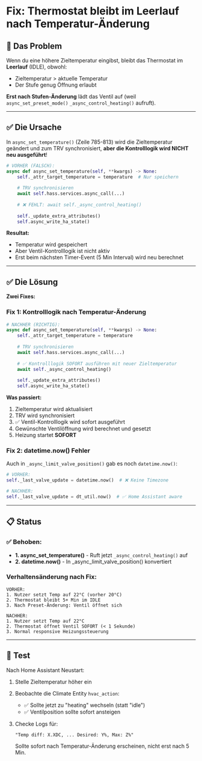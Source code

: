 # Fix: Thermostat bleibt im Leerlauf nach Temperatur-Änderung

## 🔴 Das Problem

Wenn du eine höhere Zieltemperatur eingibst, bleibt das Thermostat im **Leerlauf** (IDLE), obwohl:
- Zieltemperatur > aktuelle Temperatur
- Der Stufe genug Öffnung erlaubt

**Erst nach Stufen-Änderung** lädt das Ventil auf (weil `async_set_preset_mode()` `_async_control_heating()` aufruft).

---

## ✅ Die Ursache

In `async_set_temperature()` (Zeile 785-813) wird die Zieltemperatur geändert und zum TRV synchronisiert, **aber die Kontrolllogik wird NICHT neu ausgeführt**!

```python
# VORHER (FALSCH):
async def async_set_temperature(self, **kwargs) -> None:
    self._attr_target_temperature = temperature  # Nur speichern
    
    # TRV synchronisieren
    await self.hass.services.async_call(...)
    
    # ❌ FEHLT: await self._async_control_heating()
    
    self._update_extra_attributes()
    self.async_write_ha_state()
```

**Resultat:**
- Temperatur wird gespeichert
- Aber Ventil-Kontrolllogik ist nicht aktiv
- Erst beim nächsten Timer-Event (5 Min Interval) wird neu berechnet

---

## ✅ Die Lösung

**Zwei Fixes:**

### Fix 1: Kontrolllogik nach Temperatur-Änderung

```python
# NACHHER (RICHTIG):
async def async_set_temperature(self, **kwargs) -> None:
    self._attr_target_temperature = temperature
    
    # TRV synchronisieren
    await self.hass.services.async_call(...)
    
    # ✅ Kontrolllogik SOFORT ausführen mit neuer Zieltemperatur
    await self._async_control_heating()
    
    self._update_extra_attributes()
    self.async_write_ha_state()
```

**Was passiert:**
1. Zieltemperatur wird aktualisiert
2. TRV wird synchronisiert
3. ✅ Ventil-Kontrolllogik wird sofort ausgeführt
4. Gewünschte Ventilöffnung wird berechnet und gesetzt
5. Heizung startet **SOFORT**

### Fix 2: datetime.now() Fehler

Auch in `_async_limit_valve_position()` gab es noch `datetime.now()`:
```python
# VORHER:
self._last_valve_update = datetime.now()  # ❌ Keine Timezone

# NACHHER:
self._last_valve_update = dt_util.now()  # ✅ Home Assistant aware
```

---

## 📋 Status

### ✅ Behoben:
- **1. async_set_temperature()** - Ruft jetzt `_async_control_heating()` auf
- **2. datetime.now()** - In _async_limit_valve_position() konvertiert

### Verhaltensänderung nach Fix:
```
VORHER:
1. Nutzer setzt Temp auf 22°C (vorher 20°C)
2. Thermostat bleibt 5+ Min im IDLE
3. Nach Preset-Änderung: Ventil öffnet sich

NACHHER:
1. Nutzer setzt Temp auf 22°C
2. Thermostat öffnet Ventil SOFORT (< 1 Sekunde)
3. Normal responsive Heizungssteuerung
```

---

## 🧪 Test

Nach Home Assistant Neustart:

1. Stelle Zieltemperatur höher ein
2. Beobachte die Climate Entity `hvac_action`:
   - ✅ Sollte jetzt zu "heating" wechseln (statt "idle")
   - ✅ Ventilposition sollte sofort ansteigen

3. Checke Logs für:
   ```
   "Temp diff: X.XDC, ... Desired: Y%, Max: Z%"
   ```
   Sollte sofort nach Temperatur-Änderung erscheinen, nicht erst nach 5 Min.

